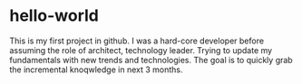 # hello-world
This is my first project in github. I was a hard-core developer before assuming the role of architect, technology leader. Trying to update my fundamentals with new trends and technologies. 
The goal is to quickly grab the incremental knoqwledge in next 3 months.
